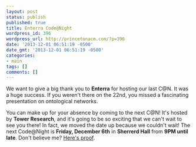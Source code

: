 ```yaml
---
layout: post
status: publish
published: true
title: Enterra Code@Night
wordpress_id: 396
wordpress_url: http://princetonacm.com/?p=396
date: '2013-12-01 06:51:19 -0500'
date_gmt: '2013-12-01 06:51:19 -0500'
categories:
- main
tags: []
comments: []
---
```

<p>We want to give a big thank you to <strong>Enterra</strong> for hosting our last C@N. It was a huge success. If you weren't there on the 22nd, you missed a fascinating presentation on ontological networks.</p>
<p>You can make up for your absence by coming to the next C@N! It's hosted by <strong>Tower Research</strong>, and it's going to be so exciting that we can't wait to see you there! In fact, we moved the date up because we couldn't wait! The next Code@Night is <strong>Friday, December 6th</strong> in <strong>Sherrerd Hall</strong> from <strong>9PM until late</strong>. Don't believe me? <a href="http://www.whenisthenextcodeatnight.com">Here's proof</a>.</p>
